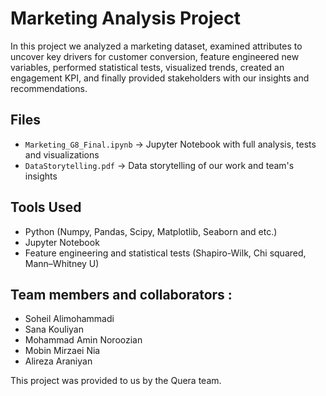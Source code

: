 
# Marketing Analysis Project
In this project we analyzed a marketing dataset, examined attributes to uncover key drivers for customer conversion, feature engineered new variables, performed statistical tests, visualized trends, created an engagement KPI, and finally provided stakeholders with our insights and recommendations.

## Files
- `Marketing_G8_Final.ipynb` → Jupyter Notebook with full analysis, tests and visualizations
- `DataStorytelling.pdf` → Data storytelling of our work and team's insights 

## Tools Used
- Python (Numpy, Pandas, Scipy, Matplotlib, Seaborn and etc.)
- Jupyter Notebook
- Feature engineering and statistical tests (Shapiro-Wilk, Chi squared, Mann–Whitney U)

## Team members and collaborators :
- Soheil Alimohammadi
- Sana Kouliyan
- Mohammad Amin Noroozian
- Mobin Mirzaei Nia
- Alireza Araniyan

This project was provided to us by the Quera team.